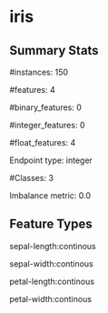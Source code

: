 # iris

## Summary Stats

#instances: 150

#features: 4

  #binary_features: 0

  #integer_features: 0

  #float_features: 4

Endpoint type: integer

#Classes: 3

Imbalance metric: 0.0

## Feature Types

 sepal-length:continous

sepal-width:continous

petal-length:continous

petal-width:continous

